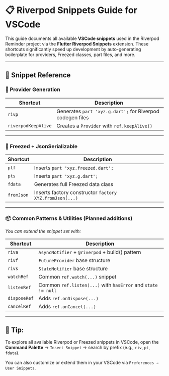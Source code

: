 # 📋 Riverpod Snippets Guide for VSCode

This guide documents all available **VSCode snippets** used in the Riverpod Reminder project via the **Flutter Riverpod Snippets** extension. These shortcuts significantly speed up development by auto-generating boilerplate for providers, Freezed classes, part files, and more.

---

## 🚀 Snippet Reference

### 🧠 Provider Generation

| Shortcut           | Description                                                    |
|--------------------|----------------------------------------------------------------|
| `rivp`             | Generates `part 'xyz.g.dart';` for Riverpod codegen files      |
| `riverpodKeepAlive`| Creates a `Provider` with `ref.keepAlive()`                    |

---

### 🧊 Freezed + JsonSerializable

| Shortcut         | Description                                                    |
|------------------|----------------------------------------------------------------|
| `ptf`            | Inserts `part 'xyz.freezed.dart';`                             |
| `pts`            | Inserts `part 'xyz.g.dart';`                                   |
| `fdata`          | Generates full Freezed data class                              |
| `fromJson`       | Inserts factory constructor `factory XYZ.fromJson(...)`        |

---

### 📦 Common Patterns & Utilities (Planned additions)

_You can extend the snippet set with:_

| Shortcut          | Description                                                    |
|-------------------|----------------------------------------------------------------|
| `riva`            | `AsyncNotifier` + `@riverpod` + build() pattern                |
| `rivf`            | `FutureProvider` base structure                                |
| `rivs`            | `StateNotifier` base structure                                 |
| `watchRef`        | Common `ref.watch(...)` snippet                                |
| `listenRef`       | Common `ref.listen(...)` with `hasError` and `state != null`   |
| `disposeRef`      | Adds `ref.onDispose(...)`                                      |
| `cancelRef`       | Adds `ref.onCancel(...)`                                       |

---

## 🧩 Tip:
To explore all available Riverpod or Freezed snippets in VSCode, open the **Command Palette** → `Insert Snippet` → search by prefix (e.g., `riv`, `pt`, `fdata`).

You can also customize or extend them in your VSCode via `Preferences → User Snippets`.